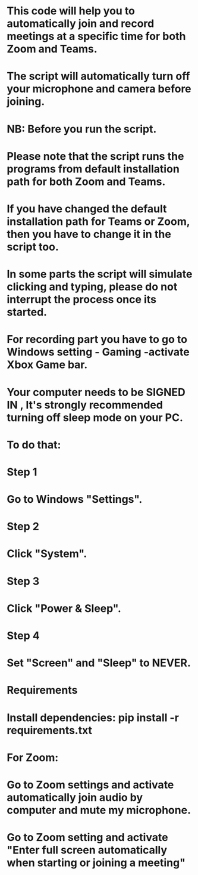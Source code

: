 # This code will help you to automatically join and record meetings at a specific time for both Zoom and Teams.
# The script will automatically turn off your microphone and camera before joining.


# NB: Before you run the script.
# Please note that the script runs the programs from default installation path for both Zoom and Teams.
# If you have changed the default installation path for Teams or Zoom, then you have to change it in the script too.
# In some parts the script will simulate clicking and typing, please do not interrupt the process once its started.
# For recording part you have to go to Windows setting - Gaming -activate Xbox Game bar.

# Your computer needs to be SIGNED IN , It's strongly recommended turning off sleep mode on your PC.
# To do that:
# Step 1
# Go to Windows "Settings".
# Step 2
# Click "System".
# Step 3
# Click "Power & Sleep".
# Step 4
# Set "Screen" and "Sleep" to NEVER.

# Requirements
# Install dependencies: pip install -r requirements.txt
# For Zoom:
# Go to Zoom settings and activate automatically join audio by computer and mute my microphone.
# Go to Zoom setting and activate "Enter full screen automatically when starting or joining a meeting"

